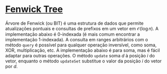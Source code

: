 # [Fenwick Tree](fenwick_tree.cpp)

Árvore de Fenwick (ou BIT) é uma estrutura de dados que permite atualizações pontuais e consultas de prefixos em um vetor em $\mathcal{O}(\log n)$. A implementação abaixo é 0-indexada (é mais comum encontrar a implementação 1-indexada). A consulta em ranges arbitrários com o método `query` é possível para qualquer operação inversível, como soma, XOR, multiplicação, etc. A implementação abaixo é para soma, mas é fácil adaptar para outras operações. O método `update` soma $d$ à posição $i$ do vetor, enquanto o método `updateSet` substitue o valor da posição $i$ do vetor por $d$.
